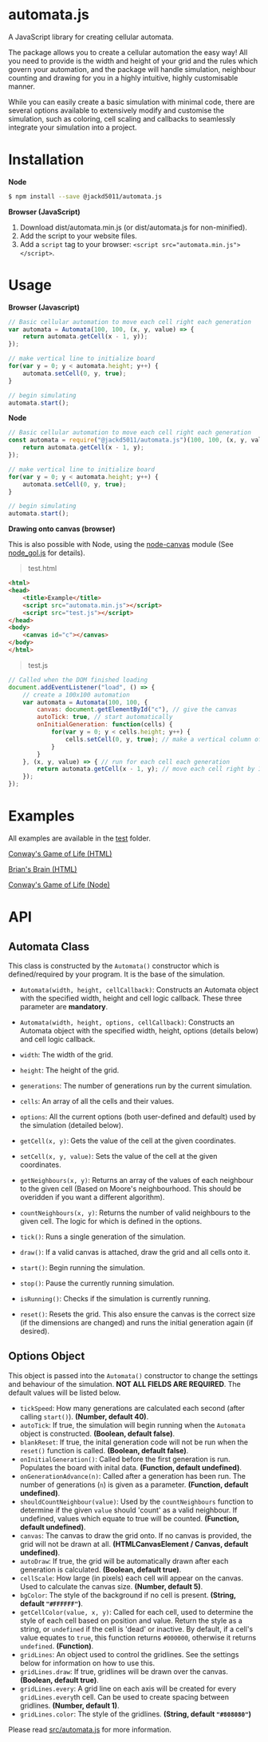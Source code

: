 # automata.js
A JavaScript library for creating cellular automata.

The package allows you to create a cellular automation the easy way! All you need to provide is the width and height of your grid and the rules which govern your automation, and the package will handle simulation, neighbour counting and drawing for you in a highly intuitive, highly customisable manner.

While you can easily create a basic simulation with minimal code, there are several options available to extensively modify and customise the simulation, such as coloring, cell scaling and callbacks to seamlessly integrate your simulation into a project.

# Installation
**Node**
``` bash
$ npm install --save @jackd5011/automata.js
```

**Browser (JavaScript)**
1. Download dist/automata.min.js (or dist/automata.js for non-minified).
2. Add the script to your website files.
3. Add a ```script``` tag to your browser: ```<script src="automata.min.js"></script>```.

# Usage
**Browser (Javascript)**
```javascript
// Basic cellular automation to move each cell right each generation
var automata = Automata(100, 100, (x, y, value) => {
    return automata.getCell(x - 1, y));
});

// make vertical line to initialize board
for(var y = 0; y < automata.height; y++) {
    automata.setCell(0, y, true);
}

// begin simulating
automata.start();
```

**Node**
```javascript
// Basic cellular automation to move each cell right each generation
const automata = require("@jackd5011/automata.js")(100, 100, (x, y, value) => {
    return automata.getCell(x - 1, y);
});

// make vertical line to initialize board
for(var y = 0; y < automata.height; y++) {
    automata.setCell(0, y, true);
}

// begin simulating
automata.start();
```

**Drawing onto canvas (browser)**

This is also possible with Node, using the [node-canvas](https://github.com/Automattic/node-canvas) module (See [node_gol.js](https://github.com/Romejanic/automata.js/blob/master/test/node_gol.js) for details).

> test.html
```html
<html>
<head>
    <title>Example</title>
    <script src="automata.min.js"></script>
    <script src="test.js"></script>
</head>
<body>
    <canvas id="c"></canvas>
</body>
</html>
```
> test.js
```javascript
// Called when the DOM finished loading
document.addEventListener("load", () => {
    // create a 100x100 automation
    var automata = Automata(100, 100, {
        canvas: document.getElementById("c"), // give the canvas
        autoTick: true, // start automatically
        onInitialGeneration: function(cells) {
            for(var y = 0; y < cells.height; y++) {
                cells.setCell(0, y, true); // make a vertical column of cells at x = 0
            }
        }
    }, (x, y, value) => { // run for each cell each generation
        return automata.getCell(x - 1, y); // move each cell right by 1
    });
});
```

# Examples

All examples are available in the [test](https://github.com/Romejanic/automata.js/tree/master/test) folder.

[Conway's Game of Life (HTML)](https://github.com/Romejanic/automata.js/blob/master/test/gol.js)

[Brian's Brain (HTML)](https://github.com/Romejanic/automata.js/blob/master/test/briansbrain.js)

[Conway's Game of Life (Node)](https://github.com/Romejanic/automata.js/blob/master/test/node_gol.js)

# API

## Automata Class
This class is constructed by the `Automata()` constructor which is defined/required by your program. It is the base of the simulation.

- ``Automata(width, height, cellCallback)``: Constructs an Automata object with the specified width, height and cell logic callback. These three parameter are **mandatory**.
- ``Automata(width, height, options, cellCallback)``: Constructs an Automata object with the specified width, height, options (details below) and cell logic callback.
- ``width``: The width of the grid.
- ``height``: The height of the grid.
- ``generations``: The number of generations run by the current simulation.
- ``cells``: An array of all the cells and their values.

- ``options``: All the current options (both user-defined and default) used by the simulation (detailed below).

- ``getCell(x, y)``: Gets the value of the cell at the given coordinates.
- ``setCell(x, y, value)``: Sets the value of the cell at the given coordinates.
- ``getNeighbours(x, y)``: Returns an array of the values of each neighbour to the given cell (Based on Moore's neighbourhood. This should be overidden if you want a different algorithm).
- ``countNeighbours(x, y)``: Returns the number of valid neighbours to the given cell. The logic for which is defined in the options.
- ``tick()``: Runs a single generation of the simulation.
- ``draw()``: If a valid canvas is attached, draw the grid and all cells onto it.
- ``start()``: Begin running the simulation.
- ``stop()``: Pause the currently running simulation.
- ``isRunning()``: Checks if the simulation is currently running.
- ``reset()``: Resets the grid. This also ensure the canvas is the correct size (if the dimensions are changed) and runs the initial generation again (if desired).

## Options Object
This object is passed into the `Automata()` constructor to change the settings and behaviour of the simulation. **NOT ALL FIELDS ARE REQUIRED**. The default values will be listed below.

- ``tickSpeed``: How many generations are calculated each second (after calling `start()`). **(Number, default 40)**.
- ``autoTick``: If true, the simulation will begin running when the `Automata` object is constructed. **(Boolean, default false)**.
- ``blankReset``: If true, the inital generation code will not be run when the `reset()` function is called. **(Boolean, default false)**.
- ``onInitialGeneration()``: Called before the first generation is run. Populates the board with inital data. **(Function, default undefined)**.
- ``onGenerationAdvance(n)``: Called after a generation has been run. The number of generations (`n`) is given as a parameter. **(Function, default undefined)**.
- ``shouldCountNeighbour(value)``: Used by the ``countNeighbours`` function to determine if the given `value` should 'count' as a valid neighbour. If undefined, values which equate to true will be counted. **(Function, default undefined)**.
- ``canvas``: The canvas to draw the grid onto. If no canvas is provided, the grid will not be drawn at all. **(HTMLCanvasElement / Canvas, default undefined)**.
- ``autoDraw``: If true, the grid will be automatically drawn after each generation is calculated. **(Boolean, default true)**.
- ``cellScale``: How large (in pixels) each cell will appear on the canvas. Used to calculate the canvas size. **(Number, default 5)**.
- ``bgColor``: The style of the background if no cell is present. **(String, default `"#FFFFFF"`)**.
- ``getCellColor(value, x, y)``: Called for each cell, used to determine the style of each cell based on position and value. Return the style as a string, or `undefined` if the cell is 'dead' or inactive. By default, if a cell's value equates to ``true``, this function returns ``#000000``, otherwise it returns ``undefined``. **(Function)**.
- ``gridLines``: An object used to control the gridlines. See the settings below for information on how to use this.
- ``gridLines.draw``: If true, gridlines will be drawn over the canvas. **(Boolean, default true)**.
- ``gridLines.every``: A grid line on each axis will be created for every ``gridLines.every``th cell. Can be used to create spacing between gridlines. **(Number, default 1)**.
- ``gridLines.color``: The style of the gridlines. **(String, default ``"#808080"``)**

Please read [src/automata.js](https://github.com/Romejanic/automata.js/blob/master/src/automata.js) for more information.
